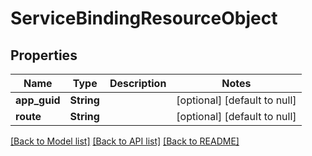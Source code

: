 # ServiceBindingResourceObject

## Properties
Name | Type | Description | Notes
------------ | ------------- | ------------- | -------------
**app_guid** | **String** |  | [optional] [default to null]
**route** | **String** |  | [optional] [default to null]

[[Back to Model list]](../README.md#documentation-for-models) [[Back to API list]](../README.md#documentation-for-api-endpoints) [[Back to README]](../README.md)


